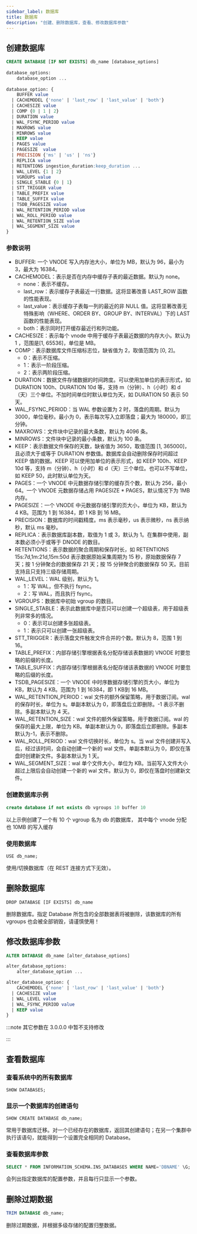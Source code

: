 ```yaml
---
sidebar_label: 数据库
title: 数据库
description: "创建、删除数据库，查看、修改数据库参数"
---
```


## 创建数据库

```sql
CREATE DATABASE [IF NOT EXISTS] db_name [database_options]
 
database_options:
    database_option ...
 
database_option: {
    BUFFER value
  | CACHEMODEL {'none' | 'last_row' | 'last_value' | 'both'}
  | CACHESIZE value
  | COMP {0 | 1 | 2}
  | DURATION value
  | WAL_FSYNC_PERIOD value
  | MAXROWS value
  | MINROWS value
  | KEEP value
  | PAGES value
  | PAGESIZE  value
  | PRECISION {'ms' | 'us' | 'ns'}
  | REPLICA value
  | RETENTIONS ingestion_duration:keep_duration ...
  | WAL_LEVEL {1 | 2}
  | VGROUPS value
  | SINGLE_STABLE {0 | 1}
  | STT_TRIGGER value
  | TABLE_PREFIX value
  | TABLE_SUFFIX value
  | TSDB_PAGESIZE value
  | WAL_RETENTION_PERIOD value
  | WAL_ROLL_PERIOD value
  | WAL_RETENTION_SIZE value
  | WAL_SEGMENT_SIZE value
}
```

### 参数说明

- BUFFER: 一个 VNODE 写入内存池大小，单位为 MB，默认为 96，最小为 3，最大为 16384。
- CACHEMODEL：表示是否在内存中缓存子表的最近数据。默认为 none。
  - none：表示不缓存。
  - last_row：表示缓存子表最近一行数据。这将显著改善 LAST_ROW 函数的性能表现。
  - last_value：表示缓存子表每一列的最近的非 NULL 值。这将显著改善无特殊影响（WHERE、ORDER BY、GROUP BY、INTERVAL）下的 LAST 函数的性能表现。
  - both：表示同时打开缓存最近行和列功能。
- CACHESIZE：表示每个 vnode 中用于缓存子表最近数据的内存大小。默认为 1 ，范围是[1, 65536]，单位是 MB。
- COMP：表示数据库文件压缩标志位，缺省值为 2，取值范围为 [0, 2]。
  - 0：表示不压缩。
  - 1：表示一阶段压缩。
  - 2：表示两阶段压缩。
- DURATION：数据文件存储数据的时间跨度。可以使用加单位的表示形式，如 DURATION 100h、DURATION 10d 等，支持 m（分钟）、h（小时）和 d（天）三个单位。不加时间单位时默认单位为天，如 DURATION 50 表示 50 天。
- WAL_FSYNC_PERIOD：当 WAL 参数设置为 2 时，落盘的周期。默认为 3000，单位毫秒。最小为 0，表示每次写入立即落盘；最大为 180000，即三分钟。
- MAXROWS：文件块中记录的最大条数，默认为 4096 条。
- MINROWS：文件块中记录的最小条数，默认为 100 条。
- KEEP：表示数据文件保存的天数，缺省值为 3650，取值范围 [1, 365000]，且必须大于或等于 DURATION 参数值。数据库会自动删除保存时间超过 KEEP 值的数据。KEEP 可以使用加单位的表示形式，如 KEEP 100h、KEEP 10d 等，支持 m（分钟）、h（小时）和 d（天）三个单位。也可以不写单位，如 KEEP 50，此时默认单位为天。
- PAGES：一个 VNODE 中元数据存储引擎的缓存页个数，默认为 256，最小 64。一个 VNODE 元数据存储占用 PAGESIZE \* PAGES，默认情况下为 1MB 内存。
- PAGESIZE：一个 VNODE 中元数据存储引擎的页大小，单位为 KB，默认为 4 KB。范围为 1 到 16384，即 1 KB 到 16 MB。
- PRECISION：数据库的时间戳精度。ms 表示毫秒，us 表示微秒，ns 表示纳秒，默认 ms 毫秒。
- REPLICA：表示数据库副本数，取值为 1 或 3，默认为 1。在集群中使用，副本数必须小于或等于 DNODE 的数目。
- RETENTIONS：表示数据的聚合周期和保存时长，如 RETENTIONS 15s:7d,1m:21d,15m:50d 表示数据原始采集周期为 15 秒，原始数据保存 7 天；按 1 分钟聚合的数据保存 21 天；按 15 分钟聚合的数据保存 50 天。目前支持且只支持三级存储周期。
- WAL_LEVEL：WAL 级别，默认为 1。
  - 1：写 WAL，但不执行 fsync。
  - 2：写 WAL，而且执行 fsync。
- VGROUPS：数据库中初始 vgroup 的数目。
- SINGLE_STABLE：表示此数据库中是否只可以创建一个超级表，用于超级表列非常多的情况。
  - 0：表示可以创建多张超级表。
  - 1：表示只可以创建一张超级表。
- STT_TRIGGER：表示落盘文件触发文件合并的个数。默认为 8，范围 1 到 16。
- TABLE_PREFIX：内部存储引擎根据表名分配存储该表数据的 VNODE 时要忽略的前缀的长度。
- TABLE_SUFFIX：内部存储引擎根据表名分配存储该表数据的 VNODE 时要忽略的后缀的长度。
- TSDB_PAGESIZE：一个 VNODE 中时序数据存储引擎的页大小，单位为 KB，默认为 4 KB。范围为 1 到 16384，即 1 KB到 16 MB。
- WAL_RETENTION_PERIOD：wal 文件的额外保留策略，用于数据订阅。wal 的保存时长，单位为 s。单副本默认为 0，即落盘后立即删除。-1 表示不删除。多副本默认为 4 天。
- WAL_RETENTION_SIZE：wal 文件的额外保留策略，用于数据订阅。wal 的保存的最大上限，单位为 KB。单副本默认为 0，即落盘后立即删除。多副本默认为-1，表示不删除。
- WAL_ROLL_PERIOD：wal 文件切换时长，单位为 s。当 wal 文件创建并写入后，经过该时间，会自动创建一个新的 wal 文件。单副本默认为 0，即仅在落盘时创建新文件。多副本默认为 1 天。
- WAL_SEGMENT_SIZE：wal 单个文件大小，单位为 KB。当前写入文件大小超过上限后会自动创建一个新的 wal 文件。默认为 0，即仅在落盘时创建新文件。

### 创建数据库示例

```sql
create database if not exists db vgroups 10 buffer 10

```

以上示例创建了一个有 10 个 vgroup 名为 db 的数据库， 其中每个 vnode 分配也 10MB 的写入缓存

### 使用数据库

```
USE db_name;
```

使用/切换数据库（在 REST 连接方式下无效）。

## 删除数据库

```
DROP DATABASE [IF EXISTS] db_name
```

删除数据库。指定 Database 所包含的全部数据表将被删除，该数据库的所有 vgroups 也会被全部销毁，请谨慎使用！

## 修改数据库参数

```sql
ALTER DATABASE db_name [alter_database_options]

alter_database_options:
    alter_database_option ...

alter_database_option: {
    CACHEMODEL {'none' | 'last_row' | 'last_value' | 'both'}
  | CACHESIZE value
  | WAL_LEVEL value
  | WAL_FSYNC_PERIOD value
  | KEEP value
}
```

:::note
其它参数在 3.0.0.0 中暂不支持修改

:::

## 查看数据库

### 查看系统中的所有数据库

```
SHOW DATABASES;
```

### 显示一个数据库的创建语句

```
SHOW CREATE DATABASE db_name;
```

常用于数据库迁移。对一个已经存在的数据库，返回其创建语句；在另一个集群中执行该语句，就能得到一个设置完全相同的 Database。

### 查看数据库参数

```sql
SELECT * FROM INFORMATION_SCHEMA.INS_DATABASES WHERE NAME='DBNAME' \G;
```

会列出指定数据库的配置参数，并且每行只显示一个参数。

## 删除过期数据

```sql
TRIM DATABASE db_name;
```

删除过期数据，并根据多级存储的配置归整数据。
